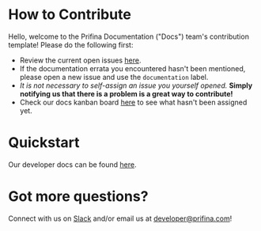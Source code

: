 # How to Contribute
Hello, welcome to the Prifina Documentation ("Docs") team's contribution template! Please do the following first:
* Review the current open issues [here](https://github.com/prifina/prifina-app-starter/labels/documentation).
* If the documentation errata you encountered hasn't been mentioned, please open a new issue and use the `documentation` label.
* *It is not necessary to self-assign an issue you yourself opened.* **Simply notifying us that there is a problem is a great way to contribute!**
* Check our docs kanban board [here](https://github.com/prifina/prifina-app-starter/projects/1) to see what hasn't been assigned yet.

# Quickstart
Our developer docs can be found [here](http://docs.prifina.com/quickstart/#introduction).

# Got more questions?
Connect with us on [Slack](https://join.slack.com/t/prifinadev/shared_invite/zt-8d8ynow6-UFwwICFyYmgT8L~juBsBUw) and/or email us at developer@prifina.com!
